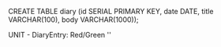 CREATE TABLE diary (id SERIAL PRIMARY KEY, date DATE, title VARCHAR(100), body VARCHAR(1000));



UNIT - DiaryEntry: Red/Green ''
